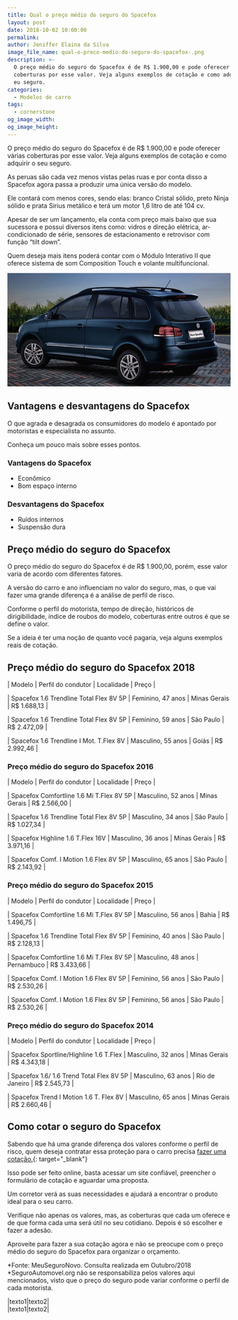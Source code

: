 ```yaml
---
title: Qual o preço médio do seguro do Spacefox
layout: post
date: 2018-10-02 10:00:00
permalink:
author: Jeniffer Elaina da Silva
image_file_name: qual-o-preco-medio-do-seguro-do-spacefox-.png
description: >-
  O preço médio do seguro do Spacefox é de R$ 1.900,00 e pode oferecer várias
  coberturas por esse valor. Veja alguns exemplos de cotação e como adquirir os
  eu seguro.
categories:
  - Modelos de carro
tags:
  - cornerstone
og_image_width:
og_image_height:
---
```


O pre&ccedil;o m&eacute;dio do seguro do Spacefox &eacute; de R$ 1.900,00 e pode oferecer v&aacute;rias coberturas por esse valor. Veja alguns exemplos de cota&ccedil;&atilde;o e como adquirir o seu seguro.

As peruas s&atilde;o cada vez menos vistas pelas ruas e por conta disso a Spacefox agora passa a produzir uma &uacute;nica vers&atilde;o do modelo.

Ele contar&aacute; com menos cores, sendo elas: branco Cristal s&oacute;lido, preto Ninja s&oacute;lido e prata Sirius met&aacute;lico e ter&aacute; um motor 1,6 litro de at&eacute; 104 cv.

Apesar de ser um lan&ccedil;amento, ela conta com pre&ccedil;o mais baixo que sua sucessora e possui diversos itens como: vidros e dire&ccedil;&atilde;o el&eacute;trica, ar-condicionado de s&eacute;rie, sensores de estacionamento e retrovisor com fun&ccedil;&atilde;o “tilt down”.

Quem deseja mais itens poder&aacute; contar com o M&oacute;dulo Interativo II que oferece sistema de som Composition Touch e volante multifuncional.

![](/uploads/qual-o-preco-medio-do-seguro-do-spacefox-.png)

## Vantagens e desvantagens do Spacefox

O que agrada e desagrada os consumidores do modelo &eacute; apontado por motoristas e especialista no assunto.

Conhe&ccedil;a um pouco mais sobre esses pontos.

### Vantagens do Spacefox

* Econ&ocirc;mico
* Bom espa&ccedil;o interno

### Desvantagens do Spacefox

* Ru&iacute;dos internos
* Suspens&atilde;o dura

## Pre&ccedil;o m&eacute;dio do seguro do Spacefox

O pre&ccedil;o m&eacute;dio do seguro do Spacefox &eacute; de R$ 1.900,00, por&eacute;m, esse valor varia de acordo com diferentes fatores.

A vers&atilde;o do carro e ano influenciam no valor do seguro, mas, o que vai fazer uma grande diferen&ccedil;a &eacute; a an&aacute;lise de perfil de risco.

Conforme o perfil do motorista, tempo de dire&ccedil;&atilde;o, hist&oacute;ricos de dirigibilidade, &iacute;ndice de roubos do modelo, coberturas entre outros &eacute; que se define o valor.

Se a ideia &eacute; ter uma no&ccedil;&atilde;o de quanto voc&ecirc; pagaria, veja alguns exemplos reais de cota&ccedil;&atilde;o.

## Pre&ccedil;o m&eacute;dio do seguro do Spacefox 2018

| Modelo | Perfil do condutor | Localidade | Pre&ccedil;o |

| Spacefox 1.6 Trendline Total Flex 8V 5P | Feminino, 47 anos | Minas Gerais | R$ 1.688,13 |

| Spacefox 1.6 Trendline Total Flex 8V 5P | Feminino, 59 anos | S&atilde;o Paulo | R$ 2.472,09 |

| Spacefox 1.6 Trendline I Mot. T.Flex 8V | Masculino, 55 anos | Goi&aacute;s | R$ 2.992,46 |

### Pre&ccedil;o m&eacute;dio do seguro do Spacefox 2016

| Modelo | Perfil do condutor | Localidade | Pre&ccedil;o |

| Spacefox Comfortline 1.6 Mi T.Flex 8V 5P | Masculino, 52 anos | Minas Gerais | R$ 2.566,00 |

| Spacefox 1.6 Trendline Total Flex 8V 5P | Masculino, 34 anos | S&atilde;o Paulo | R$ 1.027,34 |

| Spacefox Highline 1.6 T.Flex 16V | Masculino, 36 anos | Minas Gerais | R$ 3.971,16 |

| Spacefox Comf. I Motion 1.6 Flex 8V 5P | Masculino, 65 anos | S&atilde;o Paulo | R$ 2.143,92 |

### Pre&ccedil;o m&eacute;dio do seguro do Spacefox 2015

| Modelo | Perfil do condutor | Localidade | Pre&ccedil;o |

| Spacefox Comfortline 1.6 Mi T.Flex 8V 5P | Masculino, 56 anos | Bahia | R$ 1.496,75 |

| Spacefox 1.6 Trendline Total Flex 8V 5P | Feminino, 40 anos | S&atilde;o Paulo | R$ 2.128,13 |

| Spacefox Comfortline 1.6 Mi T.Flex 8V 5P | Masculino, 48 anos | Pernambuco | R$ 3.433,66 |

| Spacefox Comf. I Motion 1.6 Flex 8V 5P | Feminino, 56 anos | S&atilde;o Paulo | R$ 2.530,26 |

| Spacefox Comf. I Motion 1.6 Flex 8V 5P | Feminino, 56 anos | S&atilde;o Paulo | R$ 2.530,26 |

### Pre&ccedil;o m&eacute;dio do seguro do Spacefox 2014

| Modelo | Perfil do condutor | Localidade | Pre&ccedil;o |

| Spacefox Sportline/Highline 1.6 T.Flex | Masculino, 32 anos | Minas Gerais | R$ 4.343,18 |

| Spacefox 1.6/ 1.6 Trend Total Flex 8V 5P | Masculino, 63 anos | Rio de Janeiro | R$ 2.545,73 |

| Spacefox Trend I Motion 1.6 T. Flex 8V | Masculino, 65 anos | Minas Gerais | R$ 2.660,46 |

## Como cotar o seguro do Spacefox

Sabendo que h&aacute; uma grande diferen&ccedil;a dos valores conforme o perfil de risco, quem deseja contratar essa prote&ccedil;&atilde;o para o carro precisa [fazer uma cota&ccedil;&atilde;o.](https://www.segurodeautomovel.org/cotacao-de-seguro){: target="_blank"}

Isso pode ser feito online, basta acessar um site confi&aacute;vel, preencher o formul&aacute;rio de cota&ccedil;&atilde;o e aguardar uma proposta.

Um corretor ver&aacute; as suas necessidades e ajudar&aacute; a encontrar o produto ideal para o seu carro.

Verifique n&atilde;o apenas os valores, mas, as coberturas que cada um oferece e de que forma cada uma ser&aacute; &uacute;til no seu cotidiano. Depois &eacute; s&oacute; escolher e fazer a ades&atilde;o.

Aproveite para fazer a sua cota&ccedil;&atilde;o agora e n&atilde;o se preocupe com o pre&ccedil;o m&eacute;dio do seguro do Spacefox para organizar o or&ccedil;amento.

\*Fonte: MeuSeguroNovo. Consulta realizada em Outubro/2018<br>\*SeguroAutomovel.org n&atilde;o se responsabiliza pelos valores aqui mencionados, visto que o pre&ccedil;o do seguro pode variar conforme o perfil de cada motorista.

|texto1|texto2|<br>|texto1|texto2|